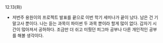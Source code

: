 12.13(화)
- 저번주 용원이의 프로젝트 발표를 끝으로 이번 학기 세미나가 끝이 났다. 남은 건 기말고사 뿐이다. 나는 듣는 과목이 파이썬 두 과목 뿐이라 할게 많이 없다. 갑자기 시간이 많아져서 공허하다. 조금만 더 쉬고 미뤘던 피그마 공부나 다른 개인적인 공부를 해볼 생각이다.